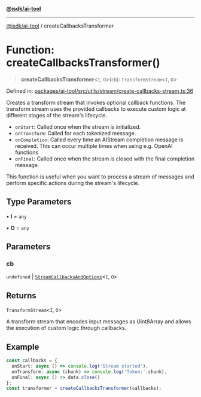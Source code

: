 [**@isdk/ai-tool**](../README.md)

***

[@isdk/ai-tool](../globals.md) / createCallbacksTransformer

# Function: createCallbacksTransformer()

> **createCallbacksTransformer**\<`I`, `O`\>(`cb`): `TransformStream`\<`I`, `O`\>

Defined in: [packages/ai-tool/src/utils/stream/create-callbacks-stream.ts:36](https://github.com/isdk/ai-tool.js/blob/7135b3a67072644f21685b76900b7f351401749e/src/utils/stream/create-callbacks-stream.ts#L36)

Creates a transform stream that invokes optional callback functions.
The transform stream uses the provided callbacks to execute custom logic at different stages of the stream's lifecycle.
- `onStart`: Called once when the stream is initialized.
- `onTransform`: Called for each tokenized message.
- `onCompletion`: Called every time an AIStream completion message is received. This can occur multiple times when using e.g. OpenAI functions
- `onFinal`: Called once when the stream is closed with the final completion message.

This function is useful when you want to process a stream of messages and perform specific actions during the stream's lifecycle.

## Type Parameters

• **I** = `any`

• **O** = `any`

## Parameters

### cb

`undefined` | [`StreamCallbacksAndOptions`](../interfaces/StreamCallbacksAndOptions.md)\<`I`, `O`\>

## Returns

`TransformStream`\<`I`, `O`\>

A transform stream that encodes input messages as Uint8Array and allows the execution of custom logic through callbacks.

## Example

```ts
const callbacks = {
  onStart: async () => console.log('Stream started'),
  onTransform: async (chunk) => console.log('Token:',chunk),
  onFinal: async () => data.close()
};
const transformer = createCallbacksTransformer(callbacks);
```
